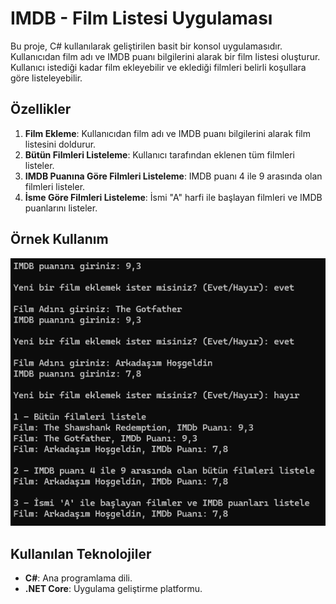 # IMDB - Film Listesi Uygulaması

Bu proje, C# kullanılarak geliştirilen basit bir konsol uygulamasıdır. Kullanıcıdan film adı ve IMDB puanı bilgilerini alarak bir film listesi oluşturur. Kullanıcı istediği kadar film ekleyebilir ve eklediği filmleri belirli koşullara göre listeleyebilir.

## Özellikler

1. **Film Ekleme**: Kullanıcıdan film adı ve IMDB puanı bilgilerini alarak film listesini doldurur.
2. **Bütün Filmleri Listeleme**: Kullanıcı tarafından eklenen tüm filmleri listeler.
3. **IMDB Puanına Göre Filmleri Listeleme**: IMDB puanı 4 ile 9 arasında olan filmleri listeler.
4. **İsme Göre Filmleri Listeleme**: İsmi "A" harfi ile başlayan filmleri ve IMDB puanlarını listeler.

## Örnek Kullanım
![alt text](img/Konsol_Ekrani.png)

## Kullanılan Teknolojiler

- **C#**: Ana programlama dili.
- **.NET Core**: Uygulama geliştirme platformu.
